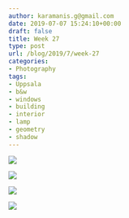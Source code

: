 ```yaml
---
author: karamanis.g@gmail.com
date: 2019-07-07 15:24:10+00:00
draft: false
title: Week 27
type: post
url: /blog/2019/7/week-27
categories:
- Photography
tags:
- Uppsala
- b&w
- windows
- building
- interior
- lamp
- geometry
- shadow
---
```




  
   ![](/images/2019-07-07-20197week-27/IMG_3491-2.jpeg)

  

  
   ![](/images/2019-07-07-20197week-27/IMG_3496-2.jpeg)

  

  
   ![](/images/2019-07-07-20197week-27/IMG_3508-2.jpeg)

  

  
   ![](/images/2019-07-07-20197week-27/IMG_3501-2.jpeg)

  


